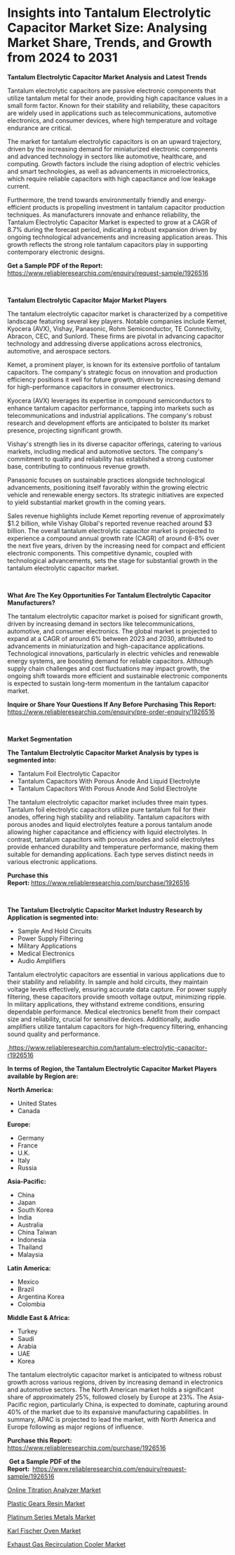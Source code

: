 <p><h1>Insights into Tantalum Electrolytic Capacitor Market Size: Analysing Market Share, Trends, and Growth from 2024 to 2031</h1></p><p><strong>Tantalum Electrolytic Capacitor Market Analysis and Latest Trends</strong></p>
<p><p>Tantalum electrolytic capacitors are passive electronic components that utilize tantalum metal for their anode, providing high capacitance values in a small form factor. Known for their stability and reliability, these capacitors are widely used in applications such as telecommunications, automotive electronics, and consumer devices, where high temperature and voltage endurance are critical.</p><p>The market for tantalum electrolytic capacitors is on an upward trajectory, driven by the increasing demand for miniaturized electronic components and advanced technology in sectors like automotive, healthcare, and computing. Growth factors include the rising adoption of electric vehicles and smart technologies, as well as advancements in microelectronics, which require reliable capacitors with high capacitance and low leakage current.</p><p>Furthermore, the trend towards environmentally friendly and energy-efficient products is propelling investment in tantalum capacitor production techniques. As manufacturers innovate and enhance reliability, the Tantalum Electrolytic Capacitor Market is expected to grow at a CAGR of 8.7% during the forecast period, indicating a robust expansion driven by ongoing technological advancements and increasing application areas. This growth reflects the strong role tantalum capacitors play in supporting contemporary electronic designs.</p></p>
<p><strong>Get a Sample PDF of the Report:&nbsp;</strong> <a href="https://www.reliableresearchiq.com/enquiry/request-sample/1926516?utm_campaign=103&utm_medium=2&utm_source=Github&utm_content=ia&utm_term=25102024&utm_id=tantalum-electrolytic-capacitor">https://www.reliableresearchiq.com/enquiry/request-sample/1926516</a></p>
<p>&nbsp;</p>
<p><strong>Tantalum Electrolytic Capacitor Major Market Players</strong></p>
<p><p>The tantalum electrolytic capacitor market is characterized by a competitive landscape featuring several key players. Notable companies include Kemet, Kyocera (AVX), Vishay, Panasonic, Rohm Semiconductor, TE Connectivity, Abracon, CEC, and Sunlord. These firms are pivotal in advancing capacitor technology and addressing diverse applications across electronics, automotive, and aerospace sectors.</p><p>Kemet, a prominent player, is known for its extensive portfolio of tantalum capacitors. The company's strategic focus on innovation and production efficiency positions it well for future growth, driven by increasing demand for high-performance capacitors in consumer electronics.</p><p>Kyocera (AVX) leverages its expertise in compound semiconductors to enhance tantalum capacitor performance, tapping into markets such as telecommunications and industrial applications. The company's robust research and development efforts are anticipated to bolster its market presence, projecting significant growth.</p><p>Vishay's strength lies in its diverse capacitor offerings, catering to various markets, including medical and automotive sectors. The company's commitment to quality and reliability has established a strong customer base, contributing to continuous revenue growth.</p><p>Panasonic focuses on sustainable practices alongside technological advancements, positioning itself favorably within the growing electric vehicle and renewable energy sectors. Its strategic initiatives are expected to yield substantial market growth in the coming years.</p><p>Sales revenue highlights include Kemet reporting revenue of approximately $1.2 billion, while Vishay Global's reported revenue reached around $3 billion. The overall tantalum electrolytic capacitor market is projected to experience a compound annual growth rate (CAGR) of around 6-8% over the next five years, driven by the increasing need for compact and efficient electronic components. This competitive dynamic, coupled with technological advancements, sets the stage for substantial growth in the tantalum electrolytic capacitor market.</p></p>
<p>&nbsp;</p>
<p><strong>What Are The Key Opportunities For Tantalum Electrolytic Capacitor Manufacturers?</strong></p>
<p><p>The tantalum electrolytic capacitor market is poised for significant growth, driven by increasing demand in sectors like telecommunications, automotive, and consumer electronics. The global market is projected to expand at a CAGR of around 6% between 2023 and 2030, attributed to advancements in miniaturization and high-capacitance applications. Technological innovations, particularly in electric vehicles and renewable energy systems, are boosting demand for reliable capacitors. Although supply chain challenges and cost fluctuations may impact growth, the ongoing shift towards more efficient and sustainable electronic components is expected to sustain long-term momentum in the tantalum capacitor market.</p></p>
<p><strong>Inquire or Share Your Questions If Any Before Purchasing This Report:</strong> <a href="https://www.reliableresearchiq.com/enquiry/pre-order-enquiry/1926516?utm_campaign=103&utm_medium=2&utm_source=Github&utm_content=ia&utm_term=25102024&utm_id=tantalum-electrolytic-capacitor">https://www.reliableresearchiq.com/enquiry/pre-order-enquiry/1926516</a></p>
<p>&nbsp;</p>
<p><strong>Market Segmentation</strong></p>
<p><strong>The Tantalum Electrolytic Capacitor Market Analysis by types is segmented into:</strong></p>
<p><ul><li>Tantalum Foil Electrolytic Capacitor</li><li>Tantalum Capacitors With Porous Anode And Liquid Electrolyte</li><li>Tantalum Capacitors With Porous Anode And Solid Electrolyte</li></ul></p>
<p><p>The tantalum electrolytic capacitor market includes three main types. Tantalum foil electrolytic capacitors utilize pure tantalum foil for their anodes, offering high stability and reliability. Tantalum capacitors with porous anodes and liquid electrolytes feature a porous tantalum anode allowing higher capacitance and efficiency with liquid electrolytes. In contrast, tantalum capacitors with porous anodes and solid electrolytes provide enhanced durability and temperature performance, making them suitable for demanding applications. Each type serves distinct needs in various electronic applications.</p></p>
<p><strong>Purchase this Report:&nbsp;</strong><a href="https://www.reliableresearchiq.com/purchase/1926516?utm_campaign=103&utm_medium=2&utm_source=Github&utm_content=ia&utm_term=25102024&utm_id=tantalum-electrolytic-capacitor">https://www.reliableresearchiq.com/purchase/1926516</a></p>
<p>&nbsp;</p>
<p><strong>The Tantalum Electrolytic Capacitor Market Industry Research by Application is segmented into:</strong></p>
<p><ul><li>Sample And Hold Circuits</li><li>Power Supply Filtering</li><li>Military Applications</li><li>Medical Electronics</li><li>Audio Amplifiers</li></ul></p>
<p><p>Tantalum electrolytic capacitors are essential in various applications due to their stability and reliability. In sample and hold circuits, they maintain voltage levels effectively, ensuring accurate data capture. For power supply filtering, these capacitors provide smooth voltage output, minimizing ripple. In military applications, they withstand extreme conditions, ensuring dependable performance. Medical electronics benefit from their compact size and reliability, crucial for sensitive devices. Additionally, audio amplifiers utilize tantalum capacitors for high-frequency filtering, enhancing sound quality and performance.</p></p>
<p><a href="https://www.reliableresearchiq.com/tantalum-electrolytic-capacitor-r1926516?utm_campaign=103&utm_medium=2&utm_source=Github&utm_content=ia&utm_term=25102024&utm_id=tantalum-electrolytic-capacitor">&nbsp;https://www.reliableresearchiq.com/tantalum-electrolytic-capacitor-r1926516</a></p>
<p><strong>In terms of Region, the Tantalum Electrolytic Capacitor Market Players available by Region are:</strong></p>
<p>
    <p> <strong> North America: </strong>
        <ul>
            <li>United States</li>
            <li>Canada</li>
        </ul>
        </p> 
    <p> <strong> Europe: </strong>
        <ul>
            <li>Germany</li>
            <li>France</li>
            <li>U.K.</li>
            <li>Italy</li>
            <li>Russia</li>
        </ul>
        </p> 
    <p> <strong> Asia-Pacific: </strong>
        <ul>
            <li>China</li>
            <li>Japan</li>
            <li>South Korea</li>
            <li>India</li>
            <li>Australia</li>
            <li>China Taiwan</li>
            <li>Indonesia</li>
            <li>Thailand</li>
            <li>Malaysia</li>
        </ul>
        </p> 
    <p> <strong> Latin America: </strong>
        <ul>
            <li>Mexico</li>
            <li>Brazil</li>
            <li>Argentina Korea</li>
            <li>Colombia</li>
        </ul>
        </p> 
    <p> <strong> Middle East & Africa: </strong>
        <ul>
            <li>Turkey</li>
            <li>Saudi</li>
            <li>Arabia</li>
            <li>UAE</li>
            <li>Korea</li>
        </ul>
    </p>
    </p>
<p><p>The tantalum electrolytic capacitor market is anticipated to witness robust growth across various regions, driven by increasing demand in electronics and automotive sectors. The North American market holds a significant share of approximately 25%, followed closely by Europe at 23%. The Asia-Pacific region, particularly China, is expected to dominate, capturing around 40% of the market due to its expansive manufacturing capabilities. In summary, APAC is projected to lead the market, with North America and Europe following as major regions of influence.</p></p>
<p><strong>Purchase this Report: </strong><a href="https://www.reliableresearchiq.com/purchase/1926516?utm_campaign=103&utm_medium=2&utm_source=Github&utm_content=ia&utm_term=25102024&utm_id=tantalum-electrolytic-capacitor">https://www.reliableresearchiq.com/purchase/1926516</a></p>
<p>&nbsp;<strong>Get a Sample PDF of the Report:&nbsp;&nbsp;</strong><a href="https://www.reliableresearchiq.com/enquiry/request-sample/1926516?utm_campaign=103&utm_medium=2&utm_source=Github&utm_content=ia&utm_term=25102024&utm_id=tantalum-electrolytic-capacitor">https://www.reliableresearchiq.com/enquiry/request-sample/1926516</a></p>
<p><strong></strong></p>
<p><p><a href="https://github.com/brookiqhurne/Market-Research-Report-List-1/blob/main/online-titration-analyzer-market.md?utm_campaign=103&utm_medium=2&utm_source=Github&utm_content=ia&utm_term=25102024&utm_id=tantalum-electrolytic-capacitor">Online Titration Analyzer Market</a></p><p><a href="https://www.linkedin.com/pulse/future-trends-global-plastic-gears-resin-market-insights-analysis-b38if?utm_campaign=103&utm_medium=2&utm_source=Github&utm_content=ia&utm_term=25102024&utm_id=tantalum-electrolytic-capacitor">Plastic Gears Resin Market</a></p><p><a href="https://www.linkedin.com/pulse/investing-platinum-series-metals-market-trends-leading-products-i0msf?utm_campaign=103&utm_medium=2&utm_source=Github&utm_content=ia&utm_term=25102024&utm_id=tantalum-electrolytic-capacitor">Platinum Series Metals Market</a></p><p><a href="https://issuu.com/reportprime-2/docs/karl-fischer-oven-market-size-2030._bc6584c2203dc8?utm_campaign=103&utm_medium=2&utm_source=Github&utm_content=ia&utm_term=25102024&utm_id=tantalum-electrolytic-capacitor">Karl Fischer Oven Market</a></p><p><a href="https://github.com/diedrer4btm/Market-Research-Report-List-1/blob/main/exhaust-gas-recirculation-cooler-market.md?utm_campaign=103&utm_medium=2&utm_source=Github&utm_content=ia&utm_term=25102024&utm_id=tantalum-electrolytic-capacitor">Exhaust Gas Recirculation Cooler Market</a></p></p>